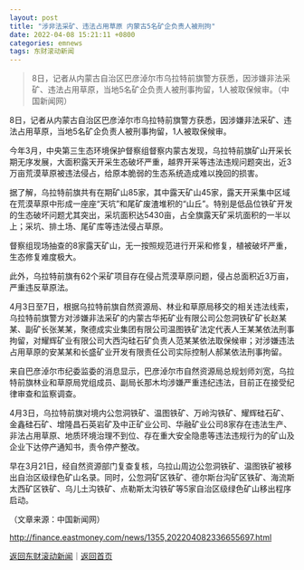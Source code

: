 ```yaml
---
layout: post
title: "涉非法采矿、违法占用草原 内蒙古5名矿企负责人被刑拘"
date: 2022-04-08 15:21:11 +0800
categories: emnews
tags: 东财滚动新闻
---
```

> 8日，记者从内蒙古自治区巴彦淖尔市乌拉特前旗警方获悉，因涉嫌非法采矿、违法占用草原，当地5名矿企负责人被刑事拘留，1人被取保候审。（中国新闻网）

<p>8日，记者从内蒙古自治区巴彦淖尔市乌拉特前旗警方获悉，因涉嫌非法采矿、违法占用草原，当地5名矿企负责人被刑事拘留，1人被取保候审。</p>
 <p>今年3月，中央第三生态环境保护督察组督察内蒙古发现，乌拉特前旗矿山开采长期无序发展，大面积露天开采生态破坏严重，越界开采等违法违规问题突出，近3万亩荒漠草原被违法侵占，给原本脆弱的生态系统造成难以挽回的损害。</p>
 <p>据了解，乌拉特前旗共有在期矿山85家，其中露天矿山45家，露天开采集中区域在荒漠草原中形成一座座“天坑”和尾矿废渣堆积的“山丘”。特别是低品位铁矿开发的生态破坏问题尤其突出，采坑面积达5430亩，占全旗露天矿采坑面积的一半以上；采坑、排土场、尾矿库等违法侵占草原。</p>
 <p>督察组现场抽查的8家露天矿山，无一按照规范进行开采和修复，植被破坏严重，生态修复难度极大。</p>
 <p>此外，乌拉特前旗有62个采矿项目存在侵占荒漠草原问题，侵占总面积近3万亩，严重违反草原法。</p>
 <p>4月3日至7日，根据乌拉特前旗自然资源局、林业和草原局移交的相关违法线索，乌拉特前旗警方对涉嫌非法采矿的内蒙古华拓矿业有限公司公忽洞铁矿矿长赵某某、副矿长张某某，聚德成实业集团有限公司温图铁矿法定代表人王某某依法刑事拘留，对耀辉矿业有限公司大西沟硅石矿负责人范某某依法取保候审；对涉嫌违法占用草原的安某某和长盛矿业开发有限责任公司实际控制人郝某依法刑事拘留。</p>
 <p>来自巴彦淖尔市纪委监委的消息显示，巴彦淖尔市自然资源局总规划师刘宽，乌拉特前旗林业和草原局党组成员、副局长那木均涉嫌严重违纪违法，目前正在接受纪律审查和监察调查。</p>
 <p>4月3日，乌拉特前旗对境内公忽洞铁矿、温图铁矿、万岭沟铁矿、耀辉硅石矿、金鑫硅石矿、增隆昌石英岩矿及中正矿业公司、华融矿业公司8家存在违法生产、非法占用草原、地质环境治理不到位、存在重大安全隐患等违法违规行为的矿山及企业下达停产通知书，责令停产整改。</p>
 <p>早在3月21日，经自然资源部门复查复核，乌拉山周边公忽洞铁矿、温图铁矿被移出自治区级绿色矿山名录。同时，公忽洞矿区铁矿、德尔斯台沟矿区铁矿、海流斯太西矿区铁矿、乌儿土沟铁矿、点勒斯太沟铁矿等5家自治区级绿色矿山移出程序启动。</p><p class="em_media">（文章来源：中国新闻网）</p>

<http://finance.eastmoney.com/news/1355,202204082336655697.html>

[返回东财滚动新闻](//finews.withounder.com/emnews/)｜[返回首页](//finews.withounder.com/)